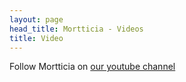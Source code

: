 ```yaml
---
layout: page
head_title: Mortticia - Videos
title: Video
---
```


Follow Mortticia on [our youtube channel](https://www.youtube.com/channel/UCIFeUby17-fzxNXec4SFRUw/featured)

